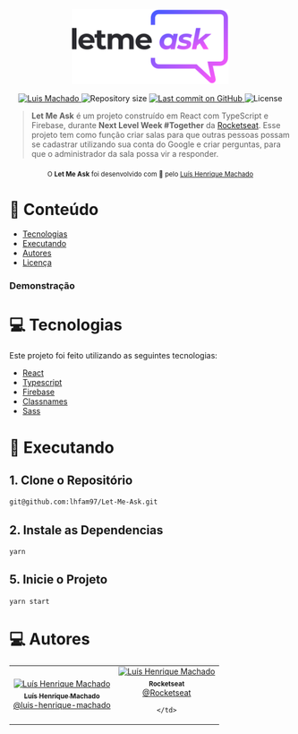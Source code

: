 <p align="center">
   <img src="https://raw.githubusercontent.com/lhfam97/Let-Me-Ask/f85fbd65b9ed692e2e3f0c401536c734cafee8ca/src/assets/images/logo.svg" alt="Let Me Ask" width="280"/>
</p>

<p align="center">
   <a href="https://www.linkedin.com/in/lhfam97/">
      <img alt="Luis Machado" src="https://img.shields.io/badge/-Luis Machado-E859F9?style=flat&logo=Linkedin&logoColor=white" />
   </a>
 <img alt="Repository size" src="https://img.shields.io/github/repo-size/lhfam97/Let-Me-Ask?color=9C5AFC">

  <a aria-label="Last Commit" href="https://github.com/lhfam97/Let-Me-Ask/commits/master">
    <img alt="Last commit on GitHub" src="https://img.shields.io/github/last-commit/lhfam97/Let-Me-Ask?color=E859F9">
  </a>

  <img alt="License" src="https://img.shields.io/badge/license-MIT-E859F9">
</p>

> <b>Let Me Ask</b> é um projeto construído em React com TypeScript e Firebase, durante <b>Next Level Week #Together</b> da [Rocketseat](https://github.com/Rocketseat). Esse projeto tem como função criar salas para que outras pessoas possam se cadastrar utilizando sua conta do Google e criar perguntas, para que o administrador da sala possa vir a responder.

<div align="center">
  <sub>O <strong>Let Me Ask</strong> foi desenvolvido com 💜 pelo
    <a href="https://github.com/lhfam97">Luís Henrique Machado</a>
  </sub>
</div>

# :pushpin: Conteúdo

- [Tecnologias](#computer-tecnologias)
- [Executando](#construction_worker-executando)
- [Autores](#computer-autores)
- [Licença](#closed_book-licença)

### Demonstração

<!-- <div>
  <img src="https://raw.githubusercontent.com/lhfam97/Let-Me-Ask/main/src/assets/previews/Home.png" alt="Home Page" width="400" />
  <img src="https://raw.githubusercontent.com/lhfam97/Let-Me-Ask/main/src/assets/previews/Room.png" alt="Room Page" width="400" />
</div> -->

# :computer: Tecnologias

Este projeto foi feito utilizando as seguintes tecnologias:

- [React](https://pt-br.reactjs.org/)
- [Typescript](https://www.typescriptlang.org/)
- [Firebase](https://firebase.google.com)
- [Classnames](https://github.com/JedWatson/classnames#readme)
- [Sass](https://sass-lang.com/)

# :construction_worker: Executando

## 1. Clone o Repositório

```bash
git@github.com:lhfam97/Let-Me-Ask.git
```

## 2. Instale as Dependencias

```bash
yarn
```

## 5. Inicie o Projeto

```bash
yarn start
```

# :computer: Autores

<table>
  <tr>
    <td align="center">
      <a href="http://github.com/lhfam97/">
        <img src="https://avatars.githubusercontent.com/u/21150988?s=400&v=4" width="100px;" alt="Luís Henrique Machado"/>
        <br />
        <sub>
          <b>Luís Henrique Machado</b>
        </sub>
       </a>
       <br />
       <a href="https://www.linkedin.com/in/luís-henrique-machado-98037a127/" title="Linkedin">@luis-henrique-machado</a>
       <br />   
    </td>
    <td align="center">
      <a href="http://github.com/lhfam97/">
        <img src="https://avatars.githubusercontent.com/u/21150988?s=400&v=4" width="100px;" alt="Luís Henrique Machado"/>
        <br />
        <sub>
          <b>Rocketseat</b>
        </sub>
       </a>
       <br />
       <a href="https://github.com/Rocketseat" title="Linkedin">@Rocketseat</a>
    
    </td>
  </tr>
</table>

<!-- # :closed_book: Licença

Este projeto está sob a licença [MIT](./LICENSE). -->
